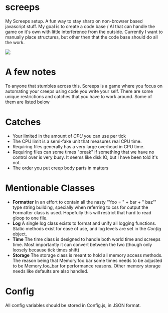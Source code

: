 # screeps
My Screeps setup. A fun way to stay sharp on non-browser based javascript stuff. My goal is to create a code base / AI that can handle the game on it's own with little interference from the outside. Currently I want to manually place structures, but other then that the code base should do all the work.


<a href="https://codeclimate.com/github/coteyr/screeps"><img src="https://codeclimate.com/github/coteyr/screeps/badges/gpa.svg" /></a>

# A few notes
To anyone that stumbles across this. Screeps is a game where you focus on automating your creeps using code you write your self. There are some unique restrictions and catches that you have to work around. Some of them are listed below

# Catches

  - Your limited in the amount of *CPU* you can use per tick
  - The CPU limit is a semi-fake unit that measures real CPU time.
  - Requiring files generally has a very large overhead in CPU time.
  - Requiring files can some times "break" if something that we have no control over is very busy. It seems like disk IO, but I have been told it's not.
  - The order you put creep body parts in matters

# Mentionable Classes

  - **Formatter** In an effort to contain all the nasty "'foo = " + bar + " baz'" type string building, specially when referring to css for output the Formatter class is used. Hopefully this will restrict that hard to read gloop to one file.
  - **Log** A single log class exists to format and unify all logging functions. Static methods exist for ease of use, and log levels are set in the *Config* object.
  - **Time** The time class is designed to handle both world time and screeps time. Most importantly it can convert between the two (though only loosely because tick times shift)
  - **Storage** The storage class is meant to hold all memory access methods. The reason being that Memory.foo.bar some times needs to be adjusted to be Memory.foo_bar for performance reasons. Other memory storage needs like defaults are also handled.

# Config
All config variables should be stored in Config.js, in JSON format.

